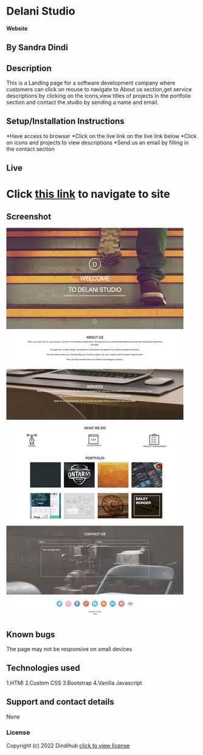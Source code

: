 # Delani Studio
#### Website 
## By Sandra Dindi
## Description
This is a Landing page for a software development company where customers can click on mouse to navigate to About us section,get service descriptions by clicking on the icons,view titles of projects in the portfolio section and contact the studio by sending a name and email.
## Setup/Installation Instructions
*Have access to browser
*Click on the live link on the live link below 
*Click on icons and projects to view descriptions
*Send us an email by filling in the contact section
## Live
Click [this link](https://dindihub.github.io/Delani-Studio) to navigate to site
=======
## Screenshot
![Delani studio](images/assets/Delani.jpg)
## Known bugs
The page may not be responsive on small devices
## Technologies used
1.HTMl
2.Custom CSS
3.Bootstrap
4.Vanilla Javascript
## Support and contact details
None
### License
Copyright (c) 2022 Dindihub [click to view license](LICENSE)

